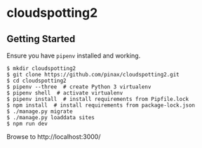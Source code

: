 # cloudspotting2

## Getting Started

Ensure you have `pipenv` installed and working.

```shell
$ mkdir cloudspotting2
$ git clone https://github.com/pinax/cloudspotting2.git
$ cd cloudspotting2
$ pipenv --three  # create Python 3 virtualenv
$ pipenv shell  # activate virtualenv
$ pipenv install  # install requirements from Pipfile.lock
$ npm install  # install requirements from package-lock.json
$ ./manage.py migrate
$ ./manage.py loaddata sites
$ npm run dev
```

Browse to http://localhost:3000/
